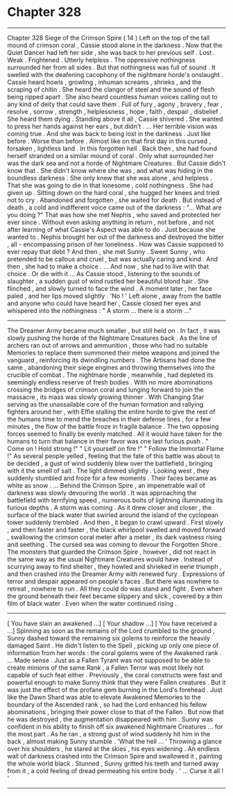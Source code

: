 
# Chapter 328


---

Chapter 328 Siege of the Crimson Spire ( 14 )
Left on the top of the tall mound of crimson coral , Cassie stood alone in the darkness .
Now that the Quiet Dancer had left her side , she was back to her previous self .
Lost .
Weak .
Frightened .
Utterly helpless .
The oppressive nothingness surrounded her from all sides .
But that nothingness was full of sound .
It swelled with the deafening cacophony of the nightmare horde's onslaught . Cassie heard howls , growling , inhuman screams , shrieks , and the scraping of chitin .
She heard the clangor of steel and the sound of flesh being ripped apart .
She also heard countless human voices calling out to any kind of deity that could save them . Full of fury , agony , bravery , fear , resolve , sorrow , strength , helplessness , hope , faith , despair , disbelief .
She heard them dying .
Standing above it all , Cassie shivered . She wanted to press her hands against her ears , but didn't .
… Her terrible vision was coming true .
And she was back to being lost in the darkness .
Just like before . Worse than before . Almost like on that first day in this cursed , forsaken , lightless land .
In this forgotten hell .
Back then , she had found herself stranded on a similar mound of coral . Only what surrounded her was the dark sea and not a horde of Nightmare Creatures .
But Cassie didn't know that . She didn't know where she was , and what was hiding in the boundless darkness . She only knew that she was alone , and helpless .
That she was going to die in that lonesome , cold nothingness .
She had given up . Sitting down on the hard coral , she hugged her knees and tried not to cry . Abandoned and forgotten , she waited for death .
But instead of death , a cold and indifferent voice came out of the darkness :
"... What are you doing ?"
That was how she met Nephis , who saved and protected her ever since . Without even asking anything in return , not before , and not after learning of what Cassie's Aspect was able to do .
Just because she wanted to .
Nephis brought her out of the darkness and destroyed the bitter , all - encompassing prison of her loneliness . How was Cassie supposed to ever repay that debt ?
And then , she met Sunny . Sweet Sunny , who pretended to be callous and cruel , but was actually caring and kind .
And then , she had to make a choice .
… And now , she had to live with that choice .
Or die with it ...
As Cassie stood , listening to the sounds of slaughter , a sudden gust of wind rustled her beautiful blond hair .
She flinched , and slowly turned to face the wind .
A moment later , her face paled , and her lips moved slightly .
'No ! '
Left alone , away from the battle and anyone who could have heard her , Cassie closed her eyes and whispered into the nothingness :
" A storm … there is a storm …"
***
The Dreamer Army became much smaller , but still held on . In fact , it was slowly pushing the horde of the Nightmare Creatures back .
As the line of archers ran out of arrows and ammunition , those who had no suitable Memories to replace them summoned their melee weapons and joined the vanguard , reinforcing its dwindling numbers . The Artisans had done the same , abandoning their siege engines and throwing themselves into the crucible of combat .
The nightmare horde , meanwhile , had depleted its seemingly endless reserve of fresh bodies . With no more abominations crossing the bridges of crimson coral and lunging forward to join the massacre , its mass was slowly growing thinner .
With Changing Star serving as the unassailable core of the human formation and rallying fighters around her , with Effie stalling the entire horde to give the rest of the humans time to mend the breaches in their defense lines , for a few minutes , the flow of the battle froze in fragile balance .
The two opposing forces seemed to finally be evenly matched .
All it would have taken for the humans to turn that balance in their favor was one last furious push .
" Come on ! Hold strong !"
" Lit yourself on fire !"
" Follow the Immortal Flame !"
As several people yelled , feeling that the fate of this battle was about to be decided , a gust of wind suddenly blew over the battlefield , bringing with it the smell of salt .
The light dimmed slightly .
Looking west , they suddenly stumbled and froze for a few moments . Their faces became as white as snow .
… Behind the Crimson Spire , an impenetrable wall of darkness was slowly devouring the world . It was approaching the battlefield with terrifying speed , numerous bolts of lightning illuminating its furious depths .
A storm was coming .
As it drew closer and closer , the surface of the black water that swirled around the island of the cyclopean tower suddenly trembled .
And then , it began to crawl upward .
First slowly , and then faster and faster , the black whirlpool swelled and moved forward , swallowing the crimson coral meter after a meter , its dark vastness rising and seething .
The cursed sea was coming to devour the Forgotten Shore .
The monsters that guarded the Crimson Spire , however , did not react in the same way as the usual Nightmare Creatures would have .
Instead of scurrying away to find shelter , they howled and shrieked in eerie triumph , and then crashed into the Dreamer Army with renewed fury .
Expressions of terror and despair appeared on people's faces . But there was nowhere to retreat , nowhere to run .
All they could do was stand and fight .
Even when the ground beneath their feet became slippery and slick , covered by a thin film of black water .
Even when the water continued rising .
***
[ You have slain an awakened …]
[ Your shadow …]
[ You have received a …]
Spinning as soon as the remains of the Lord crumbled to the ground , Sunny dashed toward the remaining six golems to reinforce the heavily damaged Saint .
He didn't listen to the Spell , picking up only one piece of information from her words : the coral golems were of the Awakened rank .
… Made sense .
Just as a Fallen Tyrant was not supposed to be able to create minions of the same Rank , a Fallen Terror was most likely not capable of such feat either .
Previously , the coral constructs were fast and powerful enough to make Sunny think that they were Fallen creatures . But it was just the effect of the profane gem burning in the Lord's forehead .
Just like the Dawn Shard was able to elevate Awakened Memories to the boundary of the Ascended rank , so had the Lord enhanced his fellow abominations , bringing their power close to that of the Fallen .
But now that he was destroyed , the augmentation disappeared with him .
Sunny was confident in his ability to finish off six awakened Nightmare Creatures … for the most part .
As he ran , a strong gust of wind suddenly hit him in the back , almost making Sunny stumble .
'What the hell … '
Throwing a glance over his shoulders , he stared at the skies , his eyes widening .
An endless wall of darkness crashed into the Crimson Spire and swallowed it , painting the whole world black .
Stunned , Sunny gritted his teeth and turned away from it , a cold feeling of dread permeating his entire body .
' ... Curse it all ! '

---

